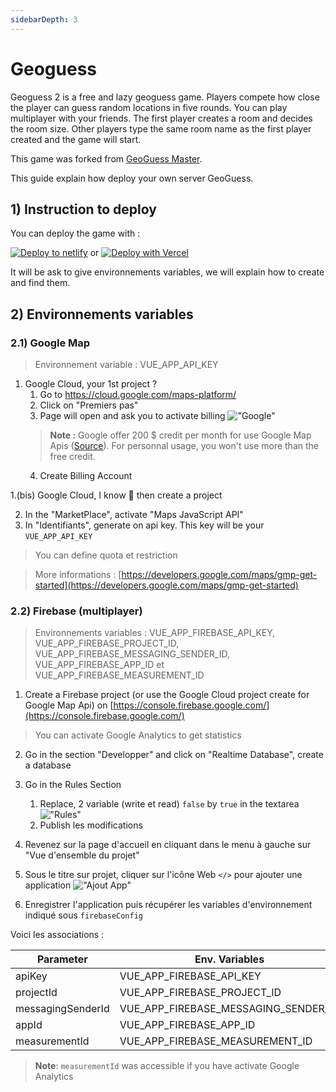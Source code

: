 ```yaml
---
sidebarDepth: 3
---
```

# Geoguess

Geoguess 2 is a free and lazy geoguess game. Players compete how close the player can guess random locations in five rounds. 
You can play multiplayer with your friends. The first player creates a room and decides the room size. Other players type the same room name as the first player created and the game will start.

This game was forked from [GeoGuess Master](https://geoguessmaster.com/).


This guide explain how deploy your own server GeoGuess.


## 1) Instruction to deploy

You can deploy the game with : 

[![Deploy to netlify](https://www.netlify.com/img/deploy/button.svg)](https://app.netlify.com/start/deploy?repository=https://github.com/BilelJegham/Geoguess-2) or 
[![Deploy with Vercel](https://vercel.com/button)](https://vercel.com/import/git?s=https%3A%2F%2Fgithub.com%2FBilelJegham%2FGeoguess-2&env=VUE_APP_API_KEY,VUE_APP_FIREBASE_API_KEY,VUE_APP_FIREBASE_PROJECT_ID,VUE_APP_FIREBASE_MESSAGING_SENDER_ID,VUE_APP_FIREBASE_APP_ID,VUE_APP_FIREBASE_MEASUREMENT_ID&envDescription=Follow%20guide%20on%20https%3A%2F%2Fgeoguess-2.github.io%2F&envLink=https%3A%2F%2Fgeoguess-2.github.io%2F&project-name=my-geoguess)


It will be ask to give environnements variables, we will explain how to create and find them.

## 2) Environnements variables

### 2.1) Google Map

> Environnement variable : VUE_APP_API_KEY

1. Google Cloud, your 1st project ?
    1. Go to https://cloud.google.com/maps-platform/
    2. Click on "Premiers pas"
    3. Page will open and ask you to activate billing
    !["Google"](./img/google-1.png)
    > **Note :** Google offer 200 $ credit per month for use Google Map Apis ([Source](https://cloud.google.com/maps-platform/pricing)). For personnal usage, you won't use more than the free credit.
    4. Create Billing Account

1.(bis) Google Cloud, I know 💪 then create a project

2. In the "MarketPlace", activate "Maps JavaScript API"
3. In "Identifiants", generate on api key. This key will be your `VUE_APP_API_KEY`
> You can define quota et restriction

> More informations : [https://developers.google.com/maps/gmp-get-started](https://developers.google.com/maps/gmp-get-started)


### 2.2) Firebase (multiplayer)

> Environnements variables : VUE_APP_FIREBASE_API_KEY, VUE_APP_FIREBASE_PROJECT_ID, VUE_APP_FIREBASE_MESSAGING_SENDER_ID, VUE_APP_FIREBASE_APP_ID et VUE_APP_FIREBASE_MEASUREMENT_ID

1. Create a Firebase project (or use the Google Cloud project create for Google Map Api) on [https://console.firebase.google.com/](https://console.firebase.google.com/)
> You can activate Google Analytics to get statistics
2. Go in the section "Developper" and click on "Realtime Database", create a database
3. Go in the Rules Section
    1. Replace, 2 variable (write et read) `false` by `true` in the textarea
!["Rules"](./img/firebase.png)
    2. Publish les modifications


4. Revenez sur la page d'accueil en cliquant dans le menu à gauche sur "Vue d'ensemble du projet"
5. Sous le titre sur projet, cliquer sur l'icône Web `</>` pour ajouter une application
!["Ajout App"](./img/firebase-2.png)
6. Enregistrer l'application puis récupérer les variables d'environnement indiqué sous `firebaseConfig` 

Voici les associations :

| Parameter         | Env. Variables                       |
| ----------------- | ------------------------------------ |
| apiKey            | VUE_APP_FIREBASE_API_KEY             |
| projectId         | VUE_APP_FIREBASE_PROJECT_ID          |
| messagingSenderId | VUE_APP_FIREBASE_MESSAGING_SENDER_ID |
| appId             | VUE_APP_FIREBASE_APP_ID              |
| measurementId     | VUE_APP_FIREBASE_MEASUREMENT_ID      |

> **Note**: `measurementId` was accessible if you have activate  Google Analytics
